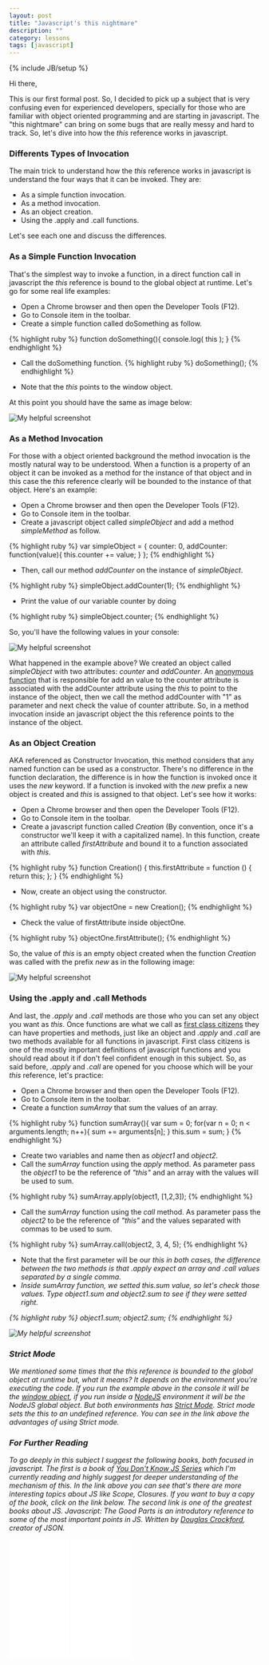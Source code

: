 ```yaml
---
layout: post
title: "Javascript's this nightmare"
description: ""
category: lessons
tags: [javascript]
---
```

{% include JB/setup %}


<script>
  $(document).ready(function(){$("a").attr({"target":"_blank"});})	

  (function(i,s,o,g,r,a,m){i['GoogleAnalyticsObject']=r;i[r]=i[r]||function(){
  (i[r].q=i[r].q||[]).push(arguments)},i[r].l=1*new Date();a=s.createElement(o),
  m=s.getElementsByTagName(o)[0];a.async=1;a.src=g;m.parentNode.insertBefore(a,m)
  })(window,document,'script','//www.google-analytics.com/analytics.js','ga');

  ga('create', 'UA-56746688-1', 'auto');
  ga('send', 'pageview');

</script>
  
Hi there,

This is our first formal post. So, I decided to pick up a subject that is very confusing even for experienced developers, specially for those who are familiar with object oriented programming and are starting in javascript. The "this nightmare" can bring on some bugs that are really messy and hard to track. So, let's dive into how the <i>this</i> reference works in javascript.

### Differents Types of Invocation

The main trick to understand how the <i>this</i> reference works in javascript is understand the four ways that it can be invoked. They are:

- As a simple function invocation.
- As a method invocation.
- As an object creation.
- Using the .apply and .call functions.

Let's see each one and discuss the differences.

### As a Simple Function Invocation
That's the simplest way to invoke a function, in a direct function call in javascript the <i>this</i> reference is bound to the global object at runtime. Let's go for some real life examples:

- Open a Chrome browser and then open the Developer Tools (F12).
- Go to Console item in the toolbar.
- Create a simple function called doSomething as follow.

{% highlight ruby %}
		function doSomething(){
 console.log( this ); 
}
{% endhighlight %}

- Call the doSomething function.
{% highlight ruby %}
		doSomething();
{% endhighlight %}
 
- Note that the <i>this</i> points to the window object.


At this point you should have the same as image below:


![My helpful screenshot](/assets/image_post_2014_10_11.png)


### As a Method Invocation
For those with a object oriented background the method invocation is the mostly natural way to be understood. When a function is a property of an object it can be invoked as a method for the instance of that object and in this case the <i>this</i> reference clearly will be bounded to the instance of that object. Here's an example:

- Open a Chrome browser and then open the Developer Tools (F12).
- Go to Console item in the toolbar.
- Create a javascript object called <i>simpleObject</i> and add a method <i>simpleMethod</i> as follow.

{% highlight ruby %}
var simpleObject = 
{ 
 counter: 0, 
 addCounter: function(value){ 
  this.counter += value;
 } 
};
{% endhighlight %}

- Then, call our method <i>addCounter</i> on the instance of <i>simpleObject</i>.
 
{% highlight ruby %}
		simpleObject.addCounter(1);
{% endhighlight %} 

- Print the value of our variable counter by doing

{% highlight ruby %}
		simpleObject.counter;
{% endhighlight %} 


So, you'll have the following values in your console:

![My helpful screenshot](/assets/image2_post_2014_10_11.png)

What happened in the example above? We created an object called <i>simpleObject</i> with two attributes: <i>counter</i> and <i>addCounter</i>. An [anonymous function](http://en.wikipedia.org/wiki/Anonymous_function#JavaScript) that is responsible for add an value to the counter attribute is associated with the addCounter attribute using the <i>this</i> to point to the instance of the object, then we call the method addCounter with "1" as parameter and next check the value of counter attribute. So, in a method invocation inside an javascript object the this reference points to the instance of the object.

### As an Object Creation
AKA referenced as Constructor Invocation, this method considers that any named function can be used as a constructor. There's no difference in the function declaration, the difference is in how the function is invoked once it uses the <i>new</i> keyword. If a function is invoked with the <i>new</i> prefix a new object is created and <i>this</i> is assigned to that object. Let's see how it works:

- Open a Chrome browser and then open the Developer Tools (F12).
- Go to Console item in the toolbar.
- Create a javascript function called <i>Creation</i> (By convention, once it's a constructor we'll keep it with a capitalized name). In this function, create an attribute called <i>firstAttribute</i> and bound it to a function associated with <i>this</i>. 

{% highlight ruby %}
function Creation()
{
 this.firstAttribute = function () { return this; };
}
{% endhighlight %} 

- Now, create an object using the constructor.

{% highlight ruby %}
	var objectOne = new Creation();
{% endhighlight %} 

- Check the value of firstAttribute inside objectOne.

{% highlight ruby %}
	objectOne.firstAttribute();
{% endhighlight %} 

So, the value of <i>this</i> is an empty object created when the function <i>Creation</i> was called with the prefix <i>new</i> as in the following image:

![My helpful screenshot](/assets/image3_post_2014_10_11.png)

### Using the .apply and .call Methods
And last, the <i>.apply</i> and <i>.call</i> methods are those who you can set any object you want as <i>this</i>. Once functions are what we call as [first class citizens](http://en.wikipedia.org/wiki/First-class_function) they can have properties and methods, just like an object and <i>.apply</i> and <i>.call</i> are two methods available for all functions in javascript. First class citizens is one of the mostly important definitions of javascript functions and you should read about it if don't feel confident enough in this subject. So, as said before, <i>.apply</i> and <i>.call</i> are opened for you choose which will be your <i>this</i> reference, let's practice:

- Open a Chrome browser and then open the Developer Tools (F12).
- Go to Console item in the toolbar.
- Create a function <i>sumArray</i> that sum the values of an array.

{% highlight ruby %}
function sumArray(){
 var sum = 0;
 for(var n = 0; n < arguments.length; n++){
  sum += arguments[n];
 }
 this.sum = sum;
}
{% endhighlight %}
 
- Create two variables and name then as <i>object1</i> and <i>object2</i>.
- Call the <i>sumArray</i> function using the <i>apply</i> method. As parameter pass the <i>object1</i> to be the reference of <i>"this"</i> and an array with the values will be used to sum.

{% highlight ruby %}
	sumArray.apply(object1, [1,2,3]);
{% endhighlight %}

- Call the <i>sumArray</i> function using the <i>call</i> method. As parameter pass the <i>object2</i> to be the reference of <i>"this"</i> and the values separated with commas to be used to sum.

{% highlight ruby %}
	sumArray.call(object2, 3, 4, 5);
{% endhighlight %}

- Note that the first parameter will be our <i>this<i> in both cases, the difference between the two methods is that <i>.apply</i> expect an array and <i>.call</i> values separated by a single comma.
- Inside <i>sumArray</i> function, we setted <i>this.sum</i> value, so let's check those values. Type <i>object1.sum</i> and <i>object2.sum</i> to see if they were setted right.

{% highlight ruby %}
	object1.sum;
	object2.sum;
{% endhighlight %}

![My helpful screenshot](/assets/image4_post_2014_10_11.png)

### Strict Mode
We mentioned some times that the this reference is bounded to the global object at runtime but, what it means? It depends on the environment you're executing the code. If you run the example above in the console it will be the [window object](http://www.w3schools.com/js/js_window.asp), if you run inside a [NodeJS](http://nodejs.org) environment it will be the NodeJS global object. But both environments has [Strict Mode](http://www.yuiblog.com/blog/2010/12/14/strict-mode-is-coming-to-town/). Strict mode sets the <i>this</i> to an undefined reference. You can see in the link above the advantages of using Strict mode.

### For Further Reading
To go deeply in this subject I suggest the following books, both focused in javascript. The first is a book of [You Don't Know JS Series](https://github.com/getify/You-Dont-Know-JS/blob/master/README.md#you-dont-know-js-book-series) which I'm currently reading and highly suggest for deeper understanding of the mechanism of <i>this</i>. In the link above you can see that's there are more interesting topics about JS like Scope, Closures. If you want to buy a copy of the book, click on the link below. The second link is one of the greatest books about JS. Javascript: The Good Parts is an introdutory reference to some of the most important points in JS. Written by [Douglas Crockford](http://javascript.crockford.com), creator of JSON.


 
<iframe style="width:120px;height:240px;" marginwidth="0" marginheight="0" scrolling="no" frameborder="0" src="//ws-na.amazon-adsystem.com/widgets/q?ServiceVersion=20070822&OneJS=1&Operation=GetAdHtml&MarketPlace=US&source=ac&ref=tf_til&ad_type=product_link&tracking_id=raffretecblo-20&marketplace=amazon&region=US&placement=1491904151&asins=1491904151&linkId=463ZW6OOIPXPIIB5&show_border=true&link_opens_in_new_window=true">
</iframe>

 
<iframe style="width:120px;height:240px;" marginwidth="0" marginheight="0" scrolling="no" frameborder="0" src="//ws-na.amazon-adsystem.com/widgets/q?ServiceVersion=20070822&OneJS=1&Operation=GetAdHtml&MarketPlace=US&source=ac&ref=tf_til&ad_type=product_link&tracking_id=raffretecblo-20&marketplace=amazon&region=US&placement=0596517742&asins=0596517742&linkId=ZTOWF5DCU6HUXDRX&show_border=true&link_opens_in_new_window=true">
</iframe>



